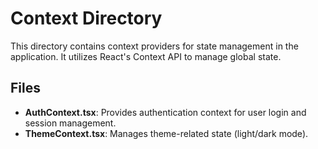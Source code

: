 # Context Directory

This directory contains context providers for state management in the application. It utilizes React's Context API to manage global state.

## Files
- **AuthContext.tsx**: Provides authentication context for user login and session management.
- **ThemeContext.tsx**: Manages theme-related state (light/dark mode).
